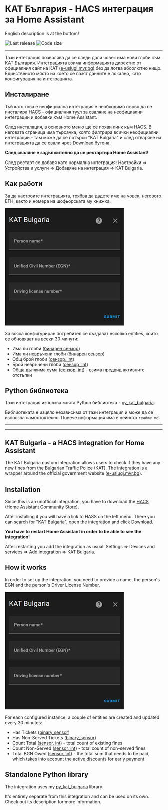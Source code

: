 # КАТ България - HACS интеграция за Home Assistant

English description is at the bottom!

![Last release](https://img.shields.io/github/release-date/nedevski/hacs_kat_bulgaria?style=flat-square)
![Code size](https://img.shields.io/github/languages/code-size/nedevski/hacs_kat_bulgaria?style=flat-square)

---

Тази интеграция позволява да се следи дали човек има нови глоби към КАТ България. Интеграцията взима информацията директно от официалния сайт на КАТ ([e-uslugi.mvr.bg](https://e-uslugi.mvr.bg/services/kat-obligations)) без да логва абсолютно нищо. Единственото място на което се пазят данните е локално, като конфигурация на интеграцията.

## Инсталиране

Тъй като това е неофициална интеграция е необходимо първо да се [инсталира HACS](https://hacs.xyz/docs/setup/download) - официалния туул за сваляне на неофициални интеграции и добавки към Home Assistant.

След инсталация, в основното меню ще се появи линк към HACS. В неговата страница има търсачка, която филтрира всички неофициални интеграции - там може да се потърси "KAT Bulgaria" и след отваряне на интеграцията да се свали чрез Download бутона.

**След сваляне е задължително да се рестартира Home Assistant!**

След рестарт се добавя като нормална интеграция: Настройки => Устройства и услуги => Добавяне на интеграция => KAT Bulgaria.

## Как работи

За да настроите интеграцията, трябва да дадете име на човек, неговото ЕГН, както и номера на шофьорската му книжка.

![Config flow](https://raw.githubusercontent.com/Nedevski/hass_kat_bulgaria/main/docs/config-flow-en.jpg)

За всяка конфигуриран потребител се създават няколко entities, които се обновяват на всеки 30 минути:

- Има ли глоби ([бинарен сензор](https://www.home-assistant.io/integrations/binary_sensor/))
- Има ли невръчени глоби ([бинарен сензор](https://www.home-assistant.io/integrations/binary_sensor/))
- Общ брой глоби ([сензор, int](https://www.home-assistant.io/integrations/binary_sensor/))
- Брой невръчени глоби ([сензор, int](https://www.home-assistant.io/integrations/binary_sensor/))
- Обща дължима сума ([сензор, int](https://www.home-assistant.io/integrations/binary_sensor/)) - взима предвид активните отстъпки

## Python библиотека

Тази интеграция използва моята Python библиотека - [py_kat_bulgaria](https://github.com/Nedevski/py_kat_bulgaria).

Библиотеката е изцяло независима от тази интеграция и може да се използва самостоятелно. Повече информация има в нейното `readme.md`.

---

---

## KAT Bulgaria - a HACS integration for Home Assistant

The KAT Bulgaria custom integration allows users to check if they have any new fines from the Bulgarian Traffic Police (KAT). The integration is a wrapper around the official government website ([e-uslugi.mvr.bg](https://e-uslugi.mvr.bg/services/kat-obligations)).

## Installation

Since this is an unofficial integration, you have to download the [HACS (Home Assistant Community Store)](https://hacs.xyz/docs/setup/download).

After installing it you will have a link to HASS on the left menu. There you can search for "KAT Bulgaria", open the integration and click Download.

**You have to restart Home Assistant in order to be able to see the integration!**

After restarting you add the integration as usual: Settings => Devices and services => Add integration => KAT Bulgaria.

## How it works

In order to set up the integration, you need to provide a name, the person's EGN and the person's Driver License Number.

![Config flow](https://raw.githubusercontent.com/Nedevski/hass_kat_bulgaria/main/docs/config-flow-en.jpg)

For each configured instance, a couple of entities are created and updated every 30 minutes:

- Has Tickets ([binary_sensor](https://www.home-assistant.io/integrations/binary_sensor/))
- Has Non-Served Tickets ([binary_sensor](https://www.home-assistant.io/integrations/binary_sensor/))
- Count Total ([sensor, int](https://www.home-assistant.io/integrations/binary_sensor/)) - total count of existing fines
- Count Non-Served ([sensor, int](https://www.home-assistant.io/integrations/binary_sensor/)) - total count of non-served fines
- Total BGN Owed ([sensor, int](https://www.home-assistant.io/integrations/binary_sensor/)) - the total sum that needs to be paid, which takes into account the active discounts for early payment

## Standalone Python library

The integration uses my [py_kat_bulgaria](https://github.com/Nedevski/py_kat_bulgaria) library.

It's entirely separate from this integration and can be used on its own. Check out its description for more information.
